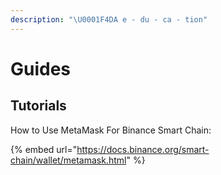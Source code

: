 ```yaml
---
description: "\U0001F4DA e - du - ca - tion"
---
```


# Guides

## Tutorials

How to Use MetaMask For Binance Smart Chain:

{% embed url="https://docs.binance.org/smart-chain/wallet/metamask.html" %}





## 



